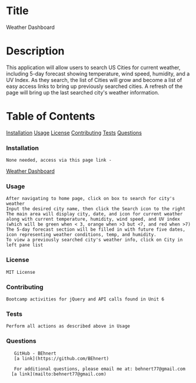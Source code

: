 
  # Title
  Weather Dashboard

  # Description
  This application will allow users to search US Cities for current weather, including 5-day forecast showing temperature, wind speed, humidity, and a UV Index.  As they search, the list of Cities will grow and become a list of easy access links to bring up previously searched cities.  A refresh of the page will bring up the last searched city's weather information.

  # Table of Contents
   [Installation](#installation)
   [Usage](#usage)
   [License](#license)
   [Contributing](#contributing)
   [Tests](#tests)
   [Questions](#questions)
  
  ### Installation
    None needed, access via this page link - 
      
  [Weather Dashboard](https://behnert.github.io/Weather_Dashboard/)

      
  ### Usage
    After navigating to home page, click on box to search for city's weather
    Input the desired city name, then click the Search icon to the right
    The main area will display city, date, and icon for current weather along with current temperature, humidity, wind speed, and UV index (which will be green when < 3, orange when >3 but <7, and red when >7)
    The 5-day forecast section will be filled in with future five dates, icon representing weather conditions, temp, and humidity.
    To view a previously searched city's weather info, click on City in left pane list 

  ### License
    MIT License
 
  ### Contributing
    Bootcamp activities for jQuery and API calls found in Unit 6

  ### Tests
    Perform all actions as described above in Usage

  ### Questions
       GitHub - BEhnert
       [a link](https://github.com/BEhnert)
      
       For additional questions, please email me at: behnert77@gmail.com
      [a link](mailto:behnert77@gmail.com)